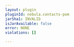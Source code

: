 ```yaml
---
layout: plugin
pluginId: nebula.contacts-pom
jarSha1: INVALID
isJarAvailable: false
error: NONE
violations: []

---
```

